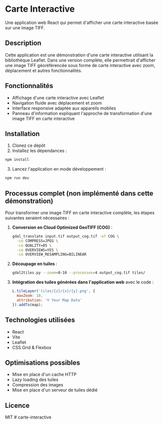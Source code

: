 # Carte Interactive

Une application web React qui permet d'afficher une carte interactive basée sur une image TIFF.

## Description

Cette application est une démonstration d'une carte interactive utilisant la bibliothèque Leaflet. Dans une version complète, elle permettrait d'afficher une image TIFF géoréférencée sous forme de carte interactive avec zoom, déplacement et autres fonctionnalités.

## Fonctionnalités

- Affichage d'une carte interactive avec Leaflet
- Navigation fluide avec déplacement et zoom
- Interface responsive adaptée aux appareils mobiles
- Panneau d'information expliquant l'approche de transformation d'une image TIFF en carte interactive

## Installation

1. Clonez ce dépôt
2. Installez les dépendances :

```bash
npm install
```

3. Lancez l'application en mode développement :

```bash
npm run dev
```

## Processus complet (non implémenté dans cette démonstration)

Pour transformer une image TIFF en carte interactive complète, les étapes suivantes seraient nécessaires :

1. **Conversion en Cloud Optimized GeoTIFF (COG)** :
   ```bash
   gdal_translate input.tif output_cog.tif -of COG \
     -co COMPRESS=JPEG \
     -co QUALITY=85 \
     -co OVERVIEWS=YES \
     -co OVERVIEW_RESAMPLING=BILINEAR
   ```

2. **Découpage en tuiles** :
   ```bash
   gdal2tiles.py --zoom=0-10 --processes=4 output_cog.tif tiles/
   ```

3. **Intégration des tuiles générées dans l'application web** avec le code :
   ```javascript
   L.tileLayer('tiles/{z}/{x}/{y}.png', {
     maxZoom: 18,
     attribution: '© Your Map Data'
   }).addTo(map);
   ```

## Technologies utilisées

- React
- Vite
- Leaflet
- CSS Grid & Flexbox

## Optimisations possibles

- Mise en place d'un cache HTTP
- Lazy loading des tuiles
- Compression des images
- Mise en place d'un serveur de tuiles dédié

## Licence

MIT
#   c a r t e - i n t e r a c t i v e  
 